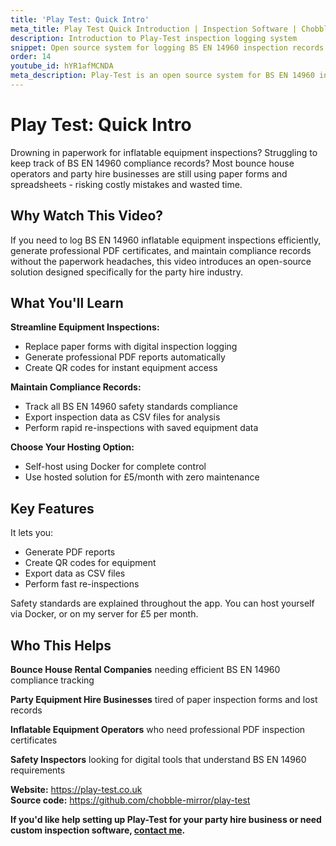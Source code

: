 ```yaml
---
title: 'Play Test: Quick Intro'
meta_title: Play Test Quick Introduction | Inspection Software | Chobble
description: Introduction to Play-Test inspection logging system
snippet: Open source system for logging BS EN 14960 inspection records
order: 14
youtube_id: hYR1afMCNDA
meta_description: Play-Test is an open source system for BS EN 14960 inspections with PDF reports, QR codes, and CSV exports
---
```


# Play Test: Quick Intro

Drowning in paperwork for inflatable equipment inspections? Struggling to keep track of BS EN 14960 compliance records? Most bounce house operators and party hire businesses are still using paper forms and spreadsheets - risking costly mistakes and wasted time.

## Why Watch This Video?

If you need to log BS EN 14960 inflatable equipment inspections efficiently, generate professional PDF certificates, and maintain compliance records without the paperwork headaches, this video introduces an open-source solution designed specifically for the party hire industry.

## What You'll Learn

**Streamline Equipment Inspections:**
- Replace paper forms with digital inspection logging
- Generate professional PDF reports automatically
- Create QR codes for instant equipment access

**Maintain Compliance Records:**
- Track all BS EN 14960 safety standards compliance
- Export inspection data as CSV files for analysis
- Perform rapid re-inspections with saved equipment data

**Choose Your Hosting Option:**
- Self-host using Docker for complete control
- Use hosted solution for £5/month with zero maintenance

## Key Features

It lets you:
- Generate PDF reports
- Create QR codes for equipment
- Export data as CSV files
- Perform fast re-inspections

Safety standards are explained throughout the app. You can host yourself via Docker, or on my server for £5 per month.

## Who This Helps

**Bounce House Rental Companies** needing efficient BS EN 14960 compliance tracking

**Party Equipment Hire Businesses** tired of paper inspection forms and lost records

**Inflatable Equipment Operators** who need professional PDF inspection certificates

**Safety Inspectors** looking for digital tools that understand BS EN 14960 requirements

**Website:** https://play-test.co.uk  
**Source code:** https://github.com/chobble-mirror/play-test

**If you'd like help setting up Play-Test for your party hire business or need custom inspection software, [contact me](/contact/).**
